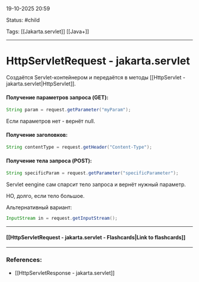 
19-10-2025 20:59

Status: #child

Tags: [[Jakarta.servlet]] [[Java+]]

---
# HttpServletRequest - jakarta.servlet

Создаётся Servlet-контейнером и передаётся в методы [[HttpServlet - jakarta.servlet|HttpServlet]].

#### Получение параметров запроса (GET):
```java
String param = request.getParameter("myParam");
```
Если параметров нет - вернёт null.



#### Получение заголовков:
```java
String contentType = request.getHeader("Content-Type");
```


#### Получение тела запроса (POST):
```java
String specificParam = request.getParameter("specificParameter");
```
Servlet eengine сам спарсит тело запроса и вернёт нужный параметр.

НО, долго, если тело большое.

Альтернативный вариант:
```java
InputStream in = request.getInputStream();
```


----
#### [[HttpServletRequest - jakarta.servlet - Flashcards|Link to flashcards]]



---
### References:

- [[HttpServletResponse - jakarta.servlet]]